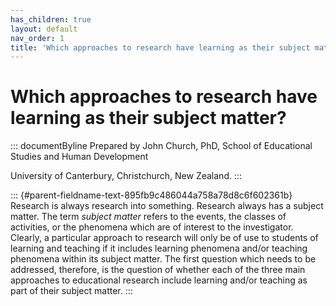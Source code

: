 ```yaml
---
has_children: true
layout: default
nav_order: 1
title: 'Which approaches to research have learning as their subject matter? '
---
```

# Which approaches to research have learning as their subject matter? 


::: documentByline
Prepared by John Church, PhD, School of Educational Studies and Human
Development

University of Canterbury, Christchurch, New Zealand.
:::

::: {#parent-fieldname-text-895fb9c486044a758a78d8c6f602361b}
Research is always research into something. Research always has a
subject matter. The term *subject matter* refers to the events, the
classes of activities, or the phenomena which are of interest to the
investigator. Clearly, a particular approach to research will only be of
use to students of learning and teaching if it includes learning
phenomena and/or teaching phenomena within its subject matter. The first
question which needs to be addressed, therefore, is the question of
whether each of the three main approaches to educational research
include learning and/or teaching as part of their subject matter.
:::
